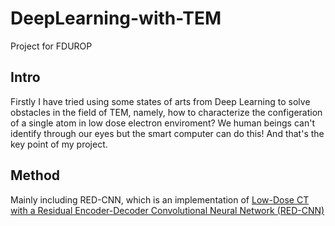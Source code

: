 # DeepLearning-with-TEM
Project for FDUROP

## Intro
Firstly I have tried using some states of arts from Deep Learning to solve obstacles in the field of TEM, namely, how to characterize the configeration of a single atom in low dose electron enviroment? We human beings can't identify through our eyes but the smart computer can do this! And that's the key point of my project.

## Method
Mainly including RED-CNN, which is an implementation of [Low-Dose CT with a Residual Encoder-Decoder Convolutional Neural Network (RED-CNN)](https://arxiv.org/abs/1702.00288)
